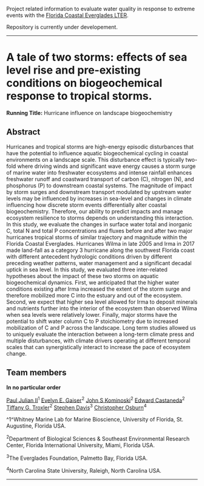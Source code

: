 Project related information to evaluate water quality in response to extreme events with the [Florida Coastal Everglades LTER](http://fcelter.fiu.edu/).

Repository is currently under developement.

***

# A tale of two storms: effects of sea level rise and pre-existing conditions on biogeochemical response to tropical storms.  

**Running Title:** Hurricane influence on landscape biogeochemistry 

## Abstract

Hurricanes and tropical storms are high-energy episodic disturbances that have the potential to influence aquatic biogeochemical cycling in coastal environments on a landscape scale. This disturbance effect is typically two-fold where driving winds and significant wave energy causes a storm surge of marine water into freshwater ecosystems and intense rainfall enhances freshwater runoff and coastward transport of carbon (C), nitrogen (N), and phosphorus (P) to downstream coastal systems. The magnitude of impact by storm surges and downstream transport modulated by upstream water levels may be influenced by increases in sea-level and changes in climate influencing how discrete storm events differentially alter coastal biogeochemistry. Therefore, our ability to predict impacts and manage ecosystem resilience to storms depends on understanding this interaction. In this study, we evaluate the changes in surface water total and inorganic C, total N and total P concentrations and fluxes before and after two major hurricanes tropical storms of similar trajectory and magnitude within the Florida Coastal Everglades. Hurricanes Wilma in late 2005 and Irma in 2017 made land-fall as a category 3 hurricane along the southwest Florida coast with different antecedent hydrologic conditions driven by different preceding weather patterns, water management and a significant decadal uptick in sea level. In this study, we evaluated three inter-related hypotheses about the impact of these two storms on aquatic biogeochemical dynamics. First, we anticipated that the higher water conditions existing after Irma increased the extent of the storm surge and therefore mobilized more C into the estuary and out of the ecosystem. Second, we expect that higher sea level allowed for Irma to deposit minerals and nutrients further into the interior of the ecosystem than observed Wilma when sea levels were relatively lower.  Finally, major storms have the potential to shift water column C to P stoichiometry due to increased mobilization of C and P across the landscape. Long term studies allowed us to uniquely evaluate the interaction between a long-term climate press and multiple disturbances, with climate drivers operating at different temporal scales that can synergistically interact to increase the pace of ecosystem change.

## Team members

**In no particular order**

[Paul Julian II](mailto:pjulian@ufl.edu)<sup>1</sup>
[Evelyn E. Gaiser](mailto:gaisere@fiu.edu)<sup>2</sup>
[John S Kominoski](jkominos@fiu.edu)<sup>2</sup>
[Edward Castaneda](ecastane@fiu.edu)<sup>2</sup>
[Tiffany G. Troxler](troxlert@fiu.edu)<sup>2</sup>
[Stephen Davis](sdavis@evergladesfoundation.org)<sup>3</sup>
[Christopher Osburn](closburn@ncsu.edu)<sup>4</sup> 

^1^Whitney Marine Lab for Marine Bioscience, University of Florida, St. Augustine, Florida USA.

<sup>2</sup>Department of Biological Sciences & Southeast Environmental Research Center, Florida International University, Miami, Florida USA.

<sup>3</sup>The Everglades Foundation, Palmetto Bay, Florida USA.

<sup>4</sup>North Carolina State University, Raleigh, North Carolina USA.

***
